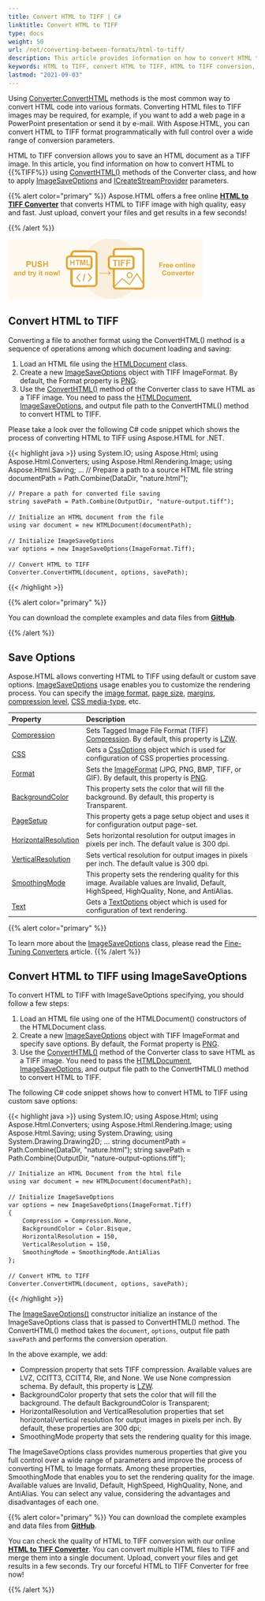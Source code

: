 ```yaml
---
title: Convert HTML to TIFF | C#
linktitle: Convert HTML to TIFF
type: docs
weight: 50
url: /net/converting-between-formats/html-to-tiff/
description: This article provides information on how to convert HTML to TIFF using Aspose.HTML API. You will learn about the supported HTML to TIFF conversion scenarios and consider examples to illustrate them.  
keywords: HTML to TIFF, convert HTML to TIFF, HTML to TIFF conversion, HTML to TIFF converter, save options
lastmod: "2021-09-03"
---
```

<link href="./../../style.css" rel="stylesheet" type="text/css" />

Using [Converter.ConvertHTML](https://apireference.aspose.com/html/net/aspose.html.converters/converter/methods/converthtml/index) methods is the most common way to convert HTML code into various formats. Converting HTML files to TIFF images may be required, for example, if you want to add a web page in a PowerPoint presentation or send it by e-mail. With Aspose.HTML, you can convert HTML to TIFF format programmatically with full control over a wide range of conversion parameters. 

HTML to TIFF conversion allows you to save an HTML document as a TIFF image. In this article, you find information on how to convert  HTML to {{%TIFF%}} using [ConvertHTML()](https://apireference.aspose.com/html/net/aspose.html.converters/converter/methods/index) methods of the Converter class, and how to apply [ImageSaveOptions](https://apireference.aspose.com/net/html/aspose.html.saving/imagesaveoptions) and [ICreateStreamProvider](https://apireference.aspose.com/net/html/aspose.html.io/icreatestreamprovider) parameters.

{{% alert color="primary" %}}
Aspose.HTML offers a free online <a href="https://products.aspose.app/html/en/conversion/html-to-tiff" target="_blank">**HTML to TIFF Converter**</a> that converts HTML to TIFF image with high quality, easy and fast. Just upload, convert your files and get results in a few seconds!

{{% /alert %}}

<a href="https://products.aspose.app/html/en/conversion/html-to-tiff" target="_blank">![Text "Banner HTML to TIFF Converter"](html-to-tiff.png#center)</a>

## **Convert HTML to TIFF**
Converting a file to another format using the ConvertHTML() method is a sequence of operations among which document loading and saving:

1. Load an HTML file using the [HTMLDocument](https://apireference.aspose.com/net/html/aspose.html/htmldocument) class.
1. Create a new [ImageSaveOptions](https://apireference.aspose.com/net/html/aspose.html.saving/imagesaveoptions) object with TIFF ImageFormat. By default, the Format property is [PNG](https://apireference.aspose.com/html/net/aspose.html.rendering.image/imageformat).
1. Use the [ConvertHTML()](https://apireference.aspose.com/net/html/aspose.html.converters.converter/converthtml/methods/3) method of the Converter class to save HTML as a TIFF image. You need to pass the [HTMLDocument](https://apireference.aspose.com/net/html/aspose.html/htmldocument), [ImageSaveOptions](https://apireference.aspose.com/net/html/aspose.html.saving/imagesaveoptions), and output file path to the ConvertHTML() method to convert HTML to TIFF.

Please take a look over the following C# code snippet which shows the process of converting HTML to TIFF using Aspose.HTML for .NET.

{{< highlight java >}}
using System.IO;
using Aspose.Html;
using Aspose.Html.Converters;
using Aspose.Html.Rendering.Image;
using Aspose.Html.Saving;
...
    // Prepare a path to a source HTML file
    string documentPath = Path.Combine(DataDir, "nature.html");

    // Prepare a path for converted file saving 
    string savePath = Path.Combine(OutputDir, "nature-output.tiff");
    
    // Initialize an HTML document from the file
    using var document = new HTMLDocument(documentPath);
    
    // Initialize ImageSaveOptions 
    var options = new ImageSaveOptions(ImageFormat.Tiff);
    
    // Convert HTML to TIFF
    Converter.ConvertHTML(document, options, savePath);
{{< /highlight >}}

{{% alert color="primary" %}} 

You can download the complete examples and data files from [**GitHub**](https://github.com/aspose-html/Aspose.HTML-Documentation/tree/main/content/tests-net).

{{% /alert %}}

## **Save Options**
Aspose.HTML allows converting HTML to TIFF using default or custom save options. [ImageSaveOptions](https://apireference.aspose.com/net/html/aspose.html.saving/imagesaveoptions) usage enables you to customize the rendering process. You can specify the [image format](https://apireference.aspose.com/net/html/aspose.html.rendering.image/imageformat), [page size](https://apireference.aspose.com/net/html/aspose.html.rendering/renderingoptions/properties/pagesetup), [margins](https://apireference.aspose.com/net/html/aspose.html.drawing/page/properties/margin), [compression level](https://apireference.aspose.com/net/html/aspose.html.rendering.image/compression), [CSS media-type](https://apireference.aspose.com/net/html/aspose.html.rendering/mediatype), etc. 

| Property                                                     | Description                                                  |
| :----------------------------------------------------------- | :----------------------------------------------------------- |
| [Compression](https://apireference.aspose.com/net/html/aspose.html.rendering.image/compression) | Sets Tagged Image File Format (TIFF) [Compression](https://apireference.aspose.com/html/net/aspose.html.rendering.image/compression). By default, this property is [LZW](https://apireference.aspose.com/html/net/aspose.html.rendering.image/compression). |
| [CSS](https://apireference.aspose.com/html/net/aspose.html.rendering/mediatype) | Gets a [CssOptions](https://apireference.aspose.com/html/net/aspose.html.rendering/cssoptions) object which is used for configuration of CSS properties processing. |
| [Format](https://apireference.aspose.com/html/net/aspose.html.rendering.image/imageformat) | Sets the [ImageFormat](https://apireference.aspose.com/html/net/aspose.html.rendering.image/imageformat) (JPG, PNG, BMP, TIFF, or GIF). By default, this property is [PNG](https://apireference.aspose.com/html/net/aspose.html.rendering.image/imageformat). |
| [BackgroundColor](https://apireference.aspose.com/html/net/aspose.html.rendering/renderingoptions/properties/backgroundcolor) | This property sets the color that will fill the background. By default, this property is Transparent. |
| [PageSetup](https://apireference.aspose.com/html/net/aspose.html.rendering/renderingoptions/properties/pagesetup) | This property gets a page setup object and uses it for configuration output page-set. |
| [HorizontalResolution](https://apireference.aspose.com/html/net/aspose.html.rendering.image/imagerenderingoptions/properties/horizontalresolution) | Sets horizontal resolution for output images in pixels per inch. The default value is 300 dpi. |
| [VerticalResolution](https://apireference.aspose.com/html/net/aspose.html.rendering.image/imagerenderingoptions/properties/verticalresolution) | Sets vertical resolution for output images in pixels per inch. The default value is 300 dpi. |
| [SmoothingMode](https://apireference.aspose.com/html/net/aspose.html.rendering.image/imagerenderingoptions/properties/smoothingmode) | This property sets the rendering quality for this image.  Available values are Invalid, Default, HighSpeed, HighQuality, None, and AntiAlias. |
| [Text](https://apireference.aspose.com/html/net/aspose.html.rendering.image/imagerenderingoptions/properties/text) | Gets a [TextOptions](https://apireference.aspose.com/html/net/aspose.html.rendering.image/textoptions) object which is used for configuration of text rendering. |

{{% alert color="primary" %}} 

To learn more about the [ImageSaveOptions](https://apireference.aspose.com/net/html/aspose.html.saving/imagesaveoptions) class, please read the [Fine-Tuning Converters](/html/net/converting-between-formats/fine-tuning-converters/) article.
{{% /alert %}}

## **Convert HTML to TIFF using ImageSaveOptions**

To convert HTML to TIFF with ImageSaveOptions specifying, you should follow a few steps: 

1. Load an HTML file using one of the HTMLDocument() constructors of the HTMLDocument class. 
1. Create a new [ImageSaveOptions](https://apireference.aspose.com/net/html/aspose.html.saving/imagesaveoptions) object with TIFF ImageFormat and specify save options. By default, the Format property is [PNG](https://apireference.aspose.com/html/net/aspose.html.rendering.image/imageformat).
1. Use the [ConvertHTML()](https://apireference.aspose.com/net/html/aspose.html.converters.converter/converthtml/methods/3) method of the  Converter class to save HTML as a TIFF image. You need to pass the [HTMLDocument](https://apireference.aspose.com/net/html/aspose.html/htmldocument), [ImageSaveOptions](https://apireference.aspose.com/net/html/aspose.html.saving/imagesaveoptions), and output file path to the ConvertHTML() method to convert HTML to TIFF.

The following C# code snippet shows how to convert HTML to TIFF using custom save options:

{{< highlight java >}}
using System.IO;
using Aspose.Html;
using Aspose.Html.Converters;
using Aspose.Html.Rendering.Image;
using Aspose.Html.Saving;
using System.Drawing;
using System.Drawing.Drawing2D;
...
    string documentPath = Path.Combine(DataDir, "nature.html");
    string savePath = Path.Combine(OutputDir, "nature-output-options.tiff");

    // Initialize an HTML Document from the html file
    using var document = new HTMLDocument(documentPath);
    
    // Initialize ImageSaveOptions 
    var options = new ImageSaveOptions(ImageFormat.Tiff)
    {
        Compression = Compression.None,
        BackgroundColor = Color.Bisque,
        HorizontalResolution = 150,
        VerticalResolution = 150,
        SmoothingMode = SmoothingMode.AntiAlias
    };
    
    // Convert HTML to TIFF
    Converter.ConvertHTML(document, options, savePath);   
{{< /highlight >}}

The [ImageSaveOptions()](https://apireference.aspose.com/html/net/aspose.html.saving/imagesaveoptions/constructors/main) constructor initialize an instance of the ImageSaveOptions class that is passed to ConvertHTML() method. The ConvertHTML() method takes the `document`, `options`,  output file path `savePath` and performs the conversion operation.

In the above example, we add:
 - Compression property that sets TIFF compression. Available values are LVZ, CCITT3, CCITT4, Rle, and None. We use None compression schema. By default, this property is [LZW](https://apireference.aspose.com/html/net/aspose.html.rendering.image/compression).
 - BackgroundColor property that sets the color that will fill the background. The default BackgroundColor is Transparent;
 - HorizontalResolution and VerticalResolution properties that set horizontal/vertical resolution for output images in pixels per inch. By default, these properties are 300 dpi;
 - SmoothingMode property that sets the rendering quality for this image. 

The ImageSaveOptions class provides numerous properties that give you full control over a wide range of parameters and improve the process of converting HTML to Image formats. Among these properties, SmoothingMode that enables you to set the rendering quality for the image.  Available values are Invalid, Default, HighSpeed, HighQuality, None, and AntiAlias. You can select any value, considering the advantages and disadvantages of each one.

{{% alert color="primary" %}} 
You can download the complete examples and data files from [**GitHub**](https://github.com/aspose-html/Aspose.HTML-Documentation/tree/main/content/tests-net).

You can check the quality of HTML to TIFF conversion with our online [**HTML to TIFF Converter**](https://products.aspose.app/html/en/conversion/html-to-tiff). You can convert multiple HTML files to TIFF and merge them into a single document. Upload, convert your files and get results in a few seconds. Try our forceful HTML to TIFF Converter for free now!

{{% /alert %}}







